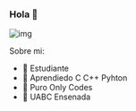 ### Hola 👋

![img](https://cdn.discordapp.com/attachments/1088654568218443926/1177117379575160863/Git.png?ex=657156fd&is=655ee1fd&hm=106969ad026f94bd7e3a086845a375ae6f12e7a34329d21f6aac52cd557cc289&)

Sobre mi:
- 👻 Estudiante
- 🌱 Aprendiedo C   C++   Pyhton
- 🥶 Puro Only Codes
- 🤑 UABC Ensenada
